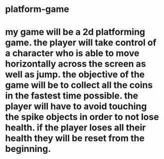 # platform-game
# my game will be a 2d platforming game. the player will take control of a character who is able to move horizontally across the screen as well as jump. the objective of the game will be to collect all the coins in the fastest time possible. the player will have to avoid touching the spike objects in order to not lose health. if the player loses all their health they will be reset from the beginning.
